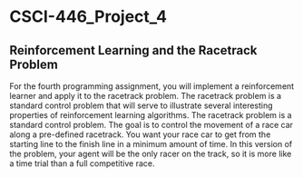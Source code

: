 # CSCI-446_Project_4
## Reinforcement Learning and the Racetrack Problem
For the fourth programming assignment, you will implement a reinforcement learner and apply it to the racetrack problem. The racetrack problem is a standard control problem that will serve to illustrate several interesting properties of reinforcement learning algorithms.
The racetrack problem is a standard control problem. The goal is to control the movement of a race car along a pre-defined racetrack. You want your race car to get from the starting line to the finish line in a minimum amount of time. In this version of the problem, your agent will be the only racer on the track, so it is more like a time trial than a full competitive race.
